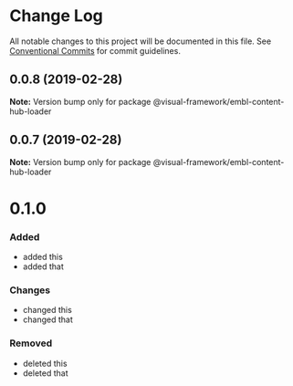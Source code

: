 # Change Log

All notable changes to this project will be documented in this file.
See [Conventional Commits](https://conventionalcommits.org) for commit guidelines.

## 0.0.8 (2019-02-28)

**Note:** Version bump only for package @visual-framework/embl-content-hub-loader





## 0.0.7 (2019-02-28)

**Note:** Version bump only for package @visual-framework/embl-content-hub-loader





# 0.1.0

### Added
- added this
- added that

### Changes

- changed this
- changed that

### Removed

- deleted this
- deleted that
